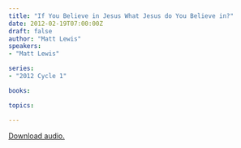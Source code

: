```yaml
---
title: "If You Believe in Jesus What Jesus do You Believe in?"
date: 2012-02-19T07:00:00Z
draft: false
author: "Matt Lewis"
speakers:
- "Matt Lewis"

series:
- "2012 Cycle 1"

books:

topics:

---
```

[Download audio.](https://s3.amazonaws.com/highway/sermons/2012_02/19_If_You_Believe_in_Jesus_What_Jesus_do_You_Believe_in.mp3)